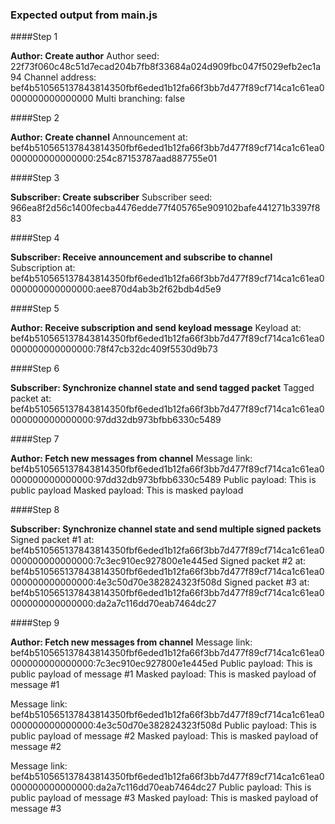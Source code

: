### Expected output from main.js

####Step 1

**Author: Create author**
Author seed:  22f73f060c48c51d7ecad204b7fb8f33684a024d909fbc047f5029efb2ec1a94
Channel address:  bef4b510565137843814350fbf6eded1b12fa66f3bb7d477f89cf714ca1c61ea0000000000000000
Multi branching:  false

####Step 2

**Author: Create channel**
Announcement at:  bef4b510565137843814350fbf6eded1b12fa66f3bb7d477f89cf714ca1c61ea0000000000000000:254c87153787aad887755e01

####Step 3

**Subscriber: Create subscriber**
Subscriber seed:  966ea8f2d56c1400fecba4476edde77f405765e909102bafe441271b3397f883

####Step 4

**Subscriber: Receive announcement and subscribe to channel**
Subscription at:  bef4b510565137843814350fbf6eded1b12fa66f3bb7d477f89cf714ca1c61ea0000000000000000:aee870d4ab3b2f62bdb4d5e9

####Step 5

**Author: Receive subscription and send keyload message**
Keyload at:  bef4b510565137843814350fbf6eded1b12fa66f3bb7d477f89cf714ca1c61ea0000000000000000:78f47cb32dc409f5530d9b73

####Step 6

**Subscriber: Synchronize channel state and send tagged packet**
Tagged packet at:  bef4b510565137843814350fbf6eded1b12fa66f3bb7d477f89cf714ca1c61ea0000000000000000:97dd32db973bfbb6330c5489

####Step 7

**Author: Fetch new messages from channel**
Message link: bef4b510565137843814350fbf6eded1b12fa66f3bb7d477f89cf714ca1c61ea0000000000000000:97dd32db973bfbb6330c5489
Public payload:  This is public payload
Masked payload:  This is masked payload

####Step 8

**Subscriber: Synchronize channel state and send multiple signed packets**
Signed packet #1 at:  bef4b510565137843814350fbf6eded1b12fa66f3bb7d477f89cf714ca1c61ea0000000000000000:7c3ec910ec927800e1e445ed
Signed packet #2 at:  bef4b510565137843814350fbf6eded1b12fa66f3bb7d477f89cf714ca1c61ea0000000000000000:4e3c50d70e382824323f508d
Signed packet #3 at:  bef4b510565137843814350fbf6eded1b12fa66f3bb7d477f89cf714ca1c61ea0000000000000000:da2a7c116dd70eab7464dc27

####Step 9

**Author: Fetch new messages from channel**
Message link: bef4b510565137843814350fbf6eded1b12fa66f3bb7d477f89cf714ca1c61ea0000000000000000:7c3ec910ec927800e1e445ed
Public payload:  This is public payload of message #1
Masked payload:  This is masked payload of message #1

Message link: bef4b510565137843814350fbf6eded1b12fa66f3bb7d477f89cf714ca1c61ea0000000000000000:4e3c50d70e382824323f508d
Public payload:  This is public payload of message #2
Masked payload:  This is masked payload of message #2

Message link: bef4b510565137843814350fbf6eded1b12fa66f3bb7d477f89cf714ca1c61ea0000000000000000:da2a7c116dd70eab7464dc27
Public payload:  This is public payload of message #3
Masked payload:  This is masked payload of message #3